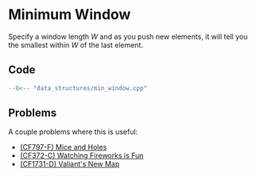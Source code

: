 # Minimum Window

Specify a window length $W$ and as you push new elements, it will tell you the smallest within $W$ of the last element.

## Code

```cpp title="Minimum Window"
--8<-- "data_structures/min_window.cpp"
```

## Problems

A couple problems where this is useful:

- [(CF797-F) Mice and Holes](https://codeforces.com/contest/797/problem/F)
- [(CF372-C) Watching Fireworks is Fun](https://codeforces.com/problemset/problem/372/C)
- [(CF1731-D) Valiant's New Map](https://codeforces.com/contest/1731/problem/D)
